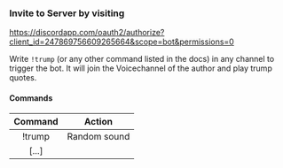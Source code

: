 ### Invite to Server by visiting  
https://discordapp.com/oauth2/authorize?client_id=247869756609265664&scope=bot&permissions=0

Write `!trump` (or any other command listed in the docs) in any channel to trigger the bot. It will join the Voicechannel of the author and play trump quotes.

#### Commands
|Command|Action|
|:---:|:---:|
|!trump|Random sound|
|[...]|

